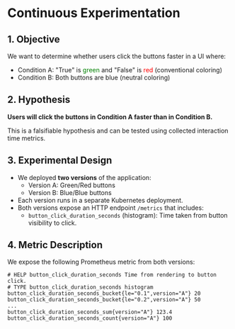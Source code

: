 # Continuous Experimentation

## 1. Objective

We want to determine whether users click the buttons faster in a UI where:
- Condition A: "True" is <span style="color:green">green</span> and "False" is <span style="color:red">red</span> (conventional coloring)
- Condition B: Both buttons are blue (neutral coloring)

## 2. Hypothesis

**Users will click the buttons in Condition A faster than in Condition B.**

This is a falsifiable hypothesis and can be tested using collected interaction time metrics.

## 3. Experimental Design

- We deployed **two versions** of the application:
  - Version A: Green/Red buttons
  - Version B: Blue/Blue buttons
- Each version runs in a separate Kubernetes deployment.
- Both versions expose an HTTP endpoint `/metrics` that includes:
  - `button_click_duration_seconds` (histogram): Time taken from button visibility to click.

## 4. Metric Description

We expose the following Prometheus metric from both versions:

```plaintext
# HELP button_click_duration_seconds Time from rendering to button click.
# TYPE button_click_duration_seconds histogram
button_click_duration_seconds_bucket{le="0.1",version="A"} 20
button_click_duration_seconds_bucket{le="0.2",version="A"} 50
...
button_click_duration_seconds_sum{version="A"} 123.4
button_click_duration_seconds_count{version="A"} 100
